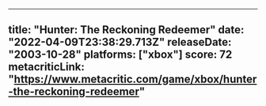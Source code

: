
---
title: "Hunter: The Reckoning Redeemer"
date: "2022-04-09T23:38:29.713Z"
releaseDate: "2003-10-28"
platforms: ["xbox"]
score: 72
metacriticLink: "https://www.metacritic.com/game/xbox/hunter-the-reckoning-redeemer"
---
